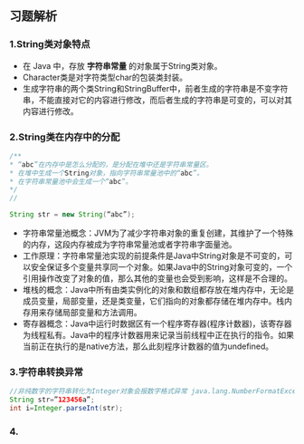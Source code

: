 ## 习题解析

### 1.String类对象特点

- 在 Java 中，存放 **字符串常量** 的对象属于String类对象。
- Character类是对字符类型char的包装类封装。
- 生成字符串的两个类String和StringBuffer中，前者生成的字符串是不变字符串，不能直接对它的内容进行修改，而后者生成的字符串是可变的，可以对其内容进行修改。

### 2.String类在内存中的分配

```java
/**
* “abc”在内存中是怎么分配的，是分配在堆中还是字符串常量区。
* 在堆中生成一个String对象，指向字符串常量池中的“abc”。
* 在字符串常量池中会生成一个“abc”。
*/
// 

String str = new String(“abc”);
```

- 字符串常量池概念：JVM为了减少字符串对象的重复创建，其维护了一个特殊的内存，这段内存被成为字符串常量池或者字符串字面量池。
- 工作原理：字符串常量池实现的前提条件是Java中String对象是不可变的，可以安全保证多个变量共享同一个对象。如果Java中的String对象可变的，一个引用操作改变了对象的值，那么其他的变量也会受到影响，这样是不合理的。
- 堆栈的概念：Java中所有由类实例化的对象和数组都存放在堆内存中，无论是成员变量，局部变量，还是类变量，它们指向的对象都存储在堆内存中。栈内存用来存储局部变量和方法调用。
- 寄存器概念：Java中运行时数据区有一个程序寄存器(程序计数器)，该寄存器为线程私有。Java中的程序计数器用来记录当前线程中正在执行的指令。如果当前正在执行的是native方法，那么此刻程序计数器的值为undefined。

### 3.字符串转换异常

```java
//非纯数字的字符串转化为Integer对象会报数字格式异常 java.lang.NumberFormatException
String str=”123456a”;
int i=Integer.parseInt(str);
```

### 4.


